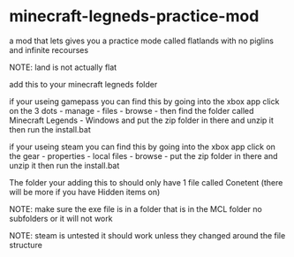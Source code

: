 # minecraft-legneds-practice-mod
a mod that lets gives you a practice mode called flatlands with no piglins and infinite recourses 

NOTE: land is not actually flat

add this to your minecraft legneds folder

if your useing gamepass you can find this by going into the xbox app click on the 3 dots - manage - files - browse - then find the folder called Minecraft Legends - Windows and put the zip folder in there and unzip it then run the install.bat


if your useing steam you can find this by going into the xbox app click on the gear - properties -  local files - browse - put the zip folder in there and unzip it then run the install.bat 

The folder your adding this to should only have 1 file called Conetent (there will be more if you have Hidden items on)

NOTE: make sure the exe file is in a folder that is in the MCL folder no subfolders or it will not work 


NOTE: steam is untested it should work unless they changed around the file structure
